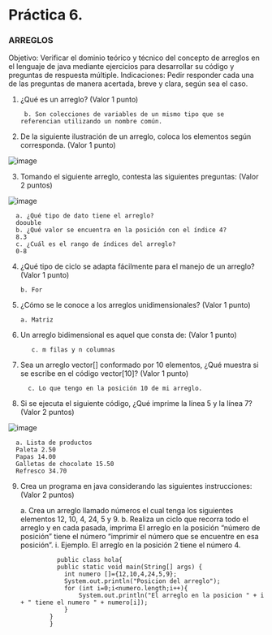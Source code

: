 # Práctica 6.

### ARREGLOS

Objetivo: Verificar el dominio teórico y técnico del concepto de arreglos en el lenguaje de
java mediante ejercicios para desarrollar su código y preguntas de respuesta múltiple.
Indicaciones: Pedir responder cada una de las preguntas de manera acertada, breve y
clara, según sea el caso.

1. ¿Qué es un arreglo? (Valor 1 punto)

        b. Son colecciones de variables de un mismo tipo que se referencian utilizando un nombre común.
 
        
2. De la siguiente ilustración de un arreglo, coloca los elementos según corresponda.
(Valor 1 punto)

![image](https://user-images.githubusercontent.com/102439883/187041244-f0500422-b4d8-47a6-9a9d-e6b03b19a906.png)

3. Tomando el siguiente arreglo, contesta las siguientes preguntas: (Valor 2 puntos)

![image](https://user-images.githubusercontent.com/91554777/176980222-c9ac9e57-a50d-4329-9db6-b2b1c02aeae4.png)

      a. ¿Qué tipo de dato tiene el arreglo?
      doouble
      b. ¿Qué valor se encuentra en la posición con el índice 4?
      8.3
      c. ¿Cuál es el rango de índices del arreglo?
      0-8
      
 4. ¿Qué tipo de ciclo se adapta fácilmente para el manejo de un arreglo? (Valor 1
punto)

        b. For
       
 5. ¿Cómo se le conoce a los arreglos unidimensionales? (Valor 1 punto)
 
        a. Matriz
   
6. Un arreglo bidimensional es aquel que consta de: (Valor 1 punto)

          c. m filas y n columnas
        
7. Sea un arreglo vector[] conformado por 10 elementos, ¿Qué muestra si se escribe
en el código vector[10]? (Valor 1 punto)

         c. Lo que tengo en la posición 10 de mi arreglo.
      
8. Si se ejecuta el siguiente código, ¿Qué imprime la línea 5 y la línea 7? (Valor 2
puntos)

![image](https://user-images.githubusercontent.com/91554777/176980300-634ec85b-39d3-4b54-8101-962128d7252f.png)

      a. Lista de productos
      Paleta 2.50
      Papas 14.00
      Galletas de chocolate 15.50
      Refresco 34.70

         
 9. Crea un programa en java considerando las siguientes instrucciones: (Valor 2
puntos)

      a. Crea un arreglo llamado números el cual tenga los siguientes elementos 12,
      10, 4, 24, 5 y 9.
      b. Realiza un ciclo que recorra todo el arreglo y en cada pasada, imprima El
      arreglo en la posición “número de posición” tiene el número “imprimir el
      número que se encuentre en esa posición”.
      i. Ejemplo. El arreglo en la posición 2 tiene el número 4.
      
      
                  public class hola{ 
                  public static void main(String[] args) {
                    int numero []={12,10,4,24,5,9};
                    System.out.println("Posicion del arreglo");
                    for (int i=0;i<numero.length;i++){
                        System.out.println("El arreglo en la posicion " + i + " tiene el numero " + numero[i]);
                    }
                }
                }
